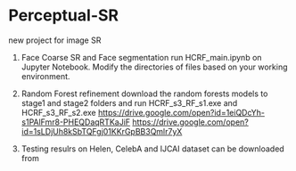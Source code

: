# Perceptual-SR
new project for image SR

1. Face Coarse SR and Face segmentation
run HCRF_main.ipynb on Jupyter Notebook. Modify the directories of files based on your working environment.

2. Random Forest refinement
download the random forests models to stage1 and stage2 folders and run HCRF_s3_RF_s1.exe and HCRF_s3_RF_s2.exe
https://drive.google.com/open?id=1eiQDcYh-s1PAlFmr8-PHEQDaqRTKaJiF
https://drive.google.com/open?id=1sLDjUh8kSbTQFgj01KKrGpBB3Qmlr7yX

3. Testing resulrs on Helen, CelebA and IJCAI dataset can be downloaded from 

